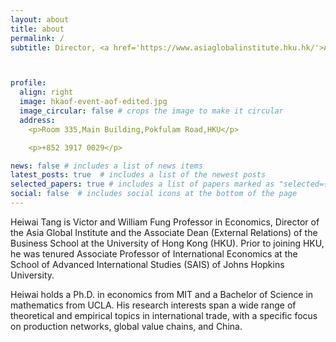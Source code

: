 ```yaml
---
layout: about
title: about
permalink: /
subtitle: Director, <a href='https://www.asiaglobalinstitute.hku.hk/'>Asia Global Institute</a> <br> Victor and William Fung Professor in Economics, <a href='https://www.hkubs.hku.hk/glocal/'>HKU Business School</a> <br> Associate Dean (External Relations), <a href='https://www.hkubs.hku.hk/glocal/'>HKU Business School</a><br> Director, <a href='https://www.asiaglobalinstitute.hku.hk/apec-study-center'>HKU APEC Study Center</a><br>Managing Editor, <a href='https://onlinelibrary.wiley.com/journal/14680106'>Pacific Economic Review</a>



profile:
  align: right
  image: hkaof-event-aof-edited.jpg
  image_circular: false # crops the image to make it circular
  address: 
    <p>Room 335,Main Building,Pokfulam Road,HKU</p>

    <p>+852 3917 0029</p>

news: false # includes a list of news items
latest_posts: true  # includes a list of the newest posts
selected_papers: true # includes a list of papers marked as "selected={true}"
social: false  # includes social icons at the bottom of the page
---
```


Heiwai Tang is Victor and William Fung Professor in Economics, Director of the Asia Global Institute and the Associate Dean (External Relations) of the Business School at the University of Hong Kong (HKU). Prior to joining HKU, he was tenured Associate Professor of International Economics at the School of Advanced International Studies (SAIS) of Johns Hopkins University.

Heiwai holds a Ph.D. in economics from MIT and a Bachelor of Science in mathematics from UCLA. His research interests span a wide range of theoretical and empirical topics in international trade, with a specific focus on production networks, global value chains, and China.

